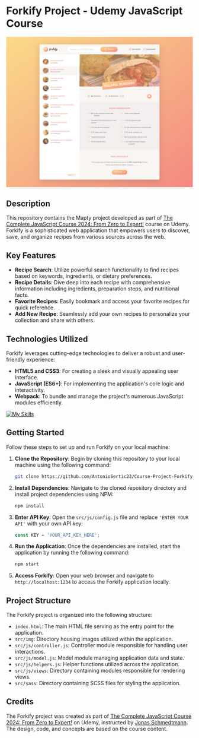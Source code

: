 # Forkify Project - Udemy JavaScript Course

![Forkify Project](src/img/forkify-project.png)

## Description

This repository contains the Mapty project developed as part of [The Complete JavaScript Course 2024: From Zero to Expert!](https://www.udemy.com/course/the-complete-javascript-course/) course on Udemy. Forkify is a sophisticated web application that empowers users to discover, save, and organize recipes from various sources across the web.

## Key Features

- **Recipe Search**: Utilize powerful search functionality to find recipes based on keywords, ingredients, or dietary preferences.
- **Recipe Details**: Dive deep into each recipe with comprehensive information including ingredients, preparation steps, and nutritional facts.
- **Favorite Recipes**: Easily bookmark and access your favorite recipes for quick reference.
- **Add New Recipe**: Seamlessly add your own recipes to personalize your collection and share with others.

## Technologies Utilized

Forkify leverages cutting-edge technologies to deliver a robust and user-friendly experience:

- **HTML5 and CSS3**: For creating a sleek and visually appealing user interface.
- **JavaScript (ES6+)**: For implementing the application's core logic and interactivity.
- **Webpack**: To bundle and manage the project's numerous JavaScript modules efficiently.

[![My Skills](https://skills.thijs.gg/icons?i=html,css,js,webpack)](https://skills.thijs.gg)

## Getting Started

Follow these steps to set up and run Forkify on your local machine:

1. **Clone the Repository**: Begin by cloning this repository to your local machine using the following command:

   ```sh
   git clone https://github.com/AntonioSertic23/Course-Project-Forkify.git
   ```

2. **Install Dependencies**: Navigate to the cloned repository directory and install project dependencies using NPM:

   ```sh
   npm install
   ```

3. **Enter API Key**: Open the `src/js/config.js` file and replace `'ENTER YOUR API'` with your own API key:

   ```javascript
   const KEY = 'YOUR_API_KEY_HERE';
   ```

4. **Run the Application**: Once the dependencies are installed, start the application by running the following command:

   ```sh
   npm start
   ```

5. **Access Forkify**: Open your web browser and navigate to `http://localhost:1234` to access the Forkify application locally.

## Project Structure

The Forkify project is organized into the following structure:

- `index.html`: The main HTML file serving as the entry point for the application.
- `src/img`: Directory housing images utilized within the application.
- `src/js/controller.js`: Controller module responsible for handling user interactions.
- `src/js/model.js`: Model module managing application data and state.
- `src/js/helpers.js`: Helper functions utilized across the application.
- `src/js/views`: Directory containing modules responsible for rendering views.
- `src/sass`: Directory containing SCSS files for styling the application.

## Credits

The Forkify project was created as part of [The Complete JavaScript Course 2024: From Zero to Expert!](https://www.udemy.com/course/the-complete-javascript-course/) on Udemy, instructed by [Jonas Schmedtmann](https://www.udemy.com/user/jonasschmedtmann/). The design, code, and concepts are based on the course content.
